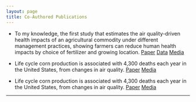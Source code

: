 ```yaml
---
layout: page
title: Co-Authored Publications
---
```

* To my knowledge, the first study that estimates the air quality-driven health impacts of an agricultural commodity under different management practices, showing farmers can reduce human health impacts by choice of fertilizer and growing location.
[Paper](https://www.sciencedirect.com/science/article/pii/S0961953417303471 "Switchgrass paper")               [Data](http://sumil.me/sg/map.html "Switchgrass data")               [Media](https://www.altmetric.com/details/29593966)

* Life cycle corn production is associated with 4,300 deaths each year in the United States, from changes in air quality.
 [Paper](https://depts.washington.edu/airqual/Marshall_105.pdf "Corn paper")               [Media](https://www.altmetric.com/details/58270873 "Corn media")

* Life cycle corn production is associated with 4,300 deaths each year in the United States, from changes in air quality.
 [Paper](https://depts.washington.edu/airqual/Marshall_105.pdf "Corn paper")               [Media](https://www.altmetric.com/details/58270873 "Corn media")

-----
